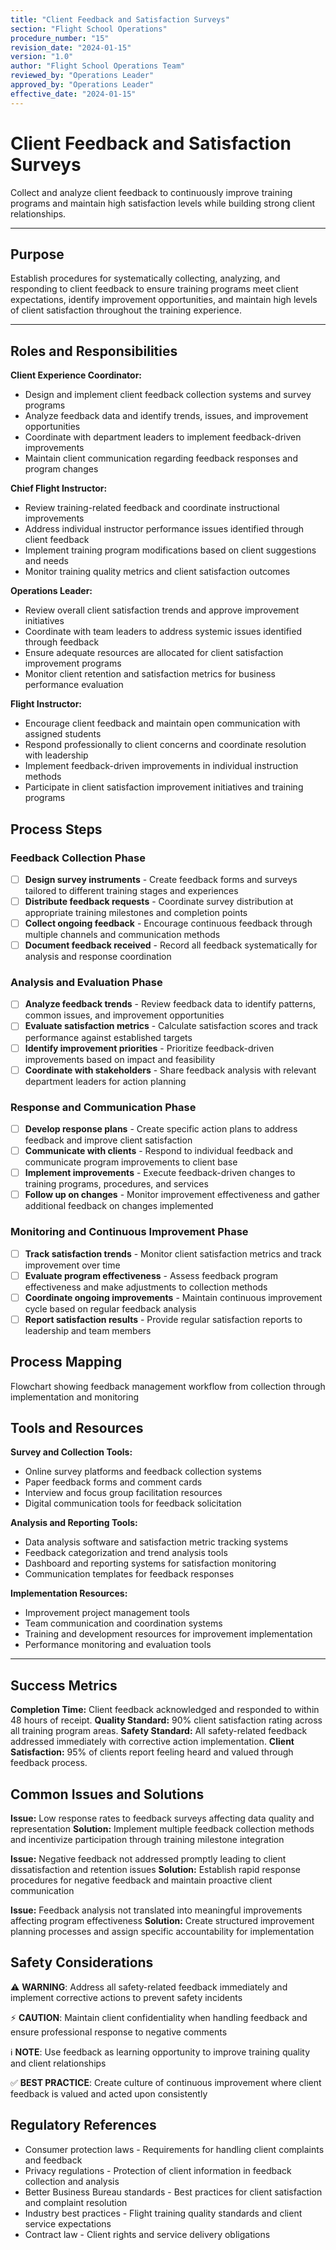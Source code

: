 ```yaml
---
title: "Client Feedback and Satisfaction Surveys"
section: "Flight School Operations"
procedure_number: "15"
revision_date: "2024-01-15"
version: "1.0"
author: "Flight School Operations Team"
reviewed_by: "Operations Leader"
approved_by: "Operations Leader"
effective_date: "2024-01-15"
---
```


# Client Feedback and Satisfaction Surveys

Collect and analyze client feedback to continuously improve training programs and maintain high satisfaction levels while building strong client relationships.

_____________________________________________________________________________________________

## Purpose

Establish procedures for systematically collecting, analyzing, and responding to client feedback to ensure training programs meet client expectations, identify improvement opportunities, and maintain high levels of client satisfaction throughout the training experience.

_____________________________________________________________________________________________

## Roles and Responsibilities

**Client Experience Coordinator:**

- Design and implement client feedback collection systems and survey programs
- Analyze feedback data and identify trends, issues, and improvement opportunities
- Coordinate with department leaders to implement feedback-driven improvements
- Maintain client communication regarding feedback responses and program changes

**Chief Flight Instructor:**

- Review training-related feedback and coordinate instructional improvements
- Address individual instructor performance issues identified through client feedback
- Implement training program modifications based on client suggestions and needs
- Monitor training quality metrics and client satisfaction outcomes

**Operations Leader:**

- Review overall client satisfaction trends and approve improvement initiatives
- Coordinate with team leaders to address systemic issues identified through feedback
- Ensure adequate resources are allocated for client satisfaction improvement programs
- Monitor client retention and satisfaction metrics for business performance evaluation

**Flight Instructor:**

- Encourage client feedback and maintain open communication with assigned students
- Respond professionally to client concerns and coordinate resolution with leadership
- Implement feedback-driven improvements in individual instruction methods
- Participate in client satisfaction improvement initiatives and training programs

## Process Steps

### Feedback Collection Phase

- [ ] **Design survey instruments** - Create feedback forms and surveys tailored to different training stages and experiences
- [ ] **Distribute feedback requests** - Coordinate survey distribution at appropriate training milestones and completion points
- [ ] **Collect ongoing feedback** - Encourage continuous feedback through multiple channels and communication methods
- [ ] **Document feedback received** - Record all feedback systematically for analysis and response coordination

### Analysis and Evaluation Phase

- [ ] **Analyze feedback trends** - Review feedback data to identify patterns, common issues, and improvement opportunities
- [ ] **Evaluate satisfaction metrics** - Calculate satisfaction scores and track performance against established targets
- [ ] **Identify improvement priorities** - Prioritize feedback-driven improvements based on impact and feasibility
- [ ] **Coordinate with stakeholders** - Share feedback analysis with relevant department leaders for action planning

### Response and Communication Phase

- [ ] **Develop response plans** - Create specific action plans to address feedback and improve client satisfaction
- [ ] **Communicate with clients** - Respond to individual feedback and communicate program improvements to client base
- [ ] **Implement improvements** - Execute feedback-driven changes to training programs, procedures, and services
- [ ] **Follow up on changes** - Monitor improvement effectiveness and gather additional feedback on changes implemented

### Monitoring and Continuous Improvement Phase

- [ ] **Track satisfaction trends** - Monitor client satisfaction metrics and track improvement over time
- [ ] **Evaluate program effectiveness** - Assess feedback program effectiveness and make adjustments to collection methods
- [ ] **Coordinate ongoing improvements** - Maintain continuous improvement cycle based on regular feedback analysis
- [ ] **Report satisfaction results** - Provide regular satisfaction reports to leadership and team members

## Process Mapping

Flowchart showing feedback management workflow from collection through implementation and monitoring

## Tools and Resources

**Survey and Collection Tools:**

- Online survey platforms and feedback collection systems
- Paper feedback forms and comment cards
- Interview and focus group facilitation resources
- Digital communication tools for feedback solicitation

**Analysis and Reporting Tools:**

- Data analysis software and satisfaction metric tracking systems
- Feedback categorization and trend analysis tools
- Dashboard and reporting systems for satisfaction monitoring
- Communication templates for feedback responses

**Implementation Resources:**

- Improvement project management tools
- Team communication and coordination systems
- Training and development resources for improvement implementation
- Performance monitoring and evaluation tools

_____________________________________________________________________________________________

## Success Metrics

**Completion Time:** Client feedback acknowledged and responded to within 48 hours of receipt.
**Quality Standard:** 90% client satisfaction rating across all training program areas.
**Safety Standard:** All safety-related feedback addressed immediately with corrective action implementation.
**Client Satisfaction:** 95% of clients report feeling heard and valued through feedback process.

## Common Issues and Solutions

**Issue:** Low response rates to feedback surveys affecting data quality and representation
**Solution:** Implement multiple feedback collection methods and incentivize participation through training milestone integration

**Issue:** Negative feedback not addressed promptly leading to client dissatisfaction and retention issues
**Solution:** Establish rapid response procedures for negative feedback and maintain proactive client communication

**Issue:** Feedback analysis not translated into meaningful improvements affecting program effectiveness
**Solution:** Create structured improvement planning processes and assign specific accountability for implementation

## Safety Considerations

⚠️ **WARNING**: Address all safety-related feedback immediately and implement corrective actions to prevent safety incidents

⚡ **CAUTION**: Maintain client confidentiality when handling feedback and ensure professional response to negative comments

ℹ️ **NOTE**: Use feedback as learning opportunity to improve training quality and client relationships

✅ **BEST PRACTICE**: Create culture of continuous improvement where client feedback is valued and acted upon consistently

## Regulatory References

- Consumer protection laws - Requirements for handling client complaints and feedback
- Privacy regulations - Protection of client information in feedback collection and analysis
- Better Business Bureau standards - Best practices for client satisfaction and complaint resolution
- Industry best practices - Flight training quality standards and client service expectations
- Contract law - Client rights and service delivery obligations
